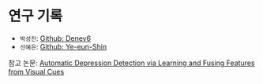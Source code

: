 # 연구 기록

- `박성진`: [Github: Denev6](https://github.com/Denev6)
- `신예은`: [Github: Ye-eun-Shin](https://github.com/Ye-eun-Shin)

참고 논문: 
[Automatic Depression Detection via Learning and Fusing Features from Visual Cues](https://arxiv.org/abs/2203.00304) 
